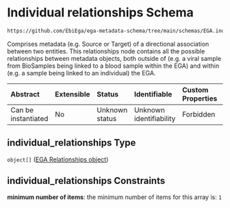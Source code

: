 # Individual relationships Schema

```txt
https://github.com/EbiEga/ega-metadata-schema/tree/main/schemas/EGA.individual.json#/properties/individual_relationships
```

Comprises metadata (e.g. Source or Target) of a directional association between two entities. This relationships node contains all the possible relationships between metadata objects, both outside of (e.g. a viral sample from BioSamples being linked to a blood sample within the EGA) and within (e.g. a sample being linked to an individual) the EGA.

| Abstract            | Extensible | Status         | Identifiable            | Custom Properties | Additional Properties | Access Restrictions | Defined In                                                                |
| :------------------ | :--------- | :------------- | :---------------------- | :---------------- | :-------------------- | :------------------ | :------------------------------------------------------------------------ |
| Can be instantiated | No         | Unknown status | Unknown identifiability | Forbidden         | Forbidden             | none                | [EGA.individual.json*](../out/EGA.individual.json "open original schema") |

## individual_relationships Type

`object[]` ([EGA Relationships object](ega-12-definitions-ega-relationships-object.md))

## individual_relationships Constraints

**minimum number of items**: the minimum number of items for this array is: `1`
